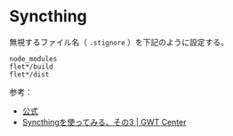 # Syncthing

無視するファイル名（ `.stignore` ）を下記のように設定する。


```
node_modules
flet*/build
flet*/dist
```

参考：

+ [公式](https://docs.syncthing.net/v1.23.5/users/ignoring)
+ [Syncthingを使ってみる、その3 | GWT Center](https://www.gwtcenter.com/using-syncthing-3)